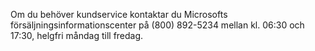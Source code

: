 Om du behöver kundservice kontaktar du Microsofts försäljningsinformationscenter på (800) 892-5234 mellan kl. 06:30 och 17:30, helgfri måndag till fredag.

<!--HONumber=Oct16_HO1-->


